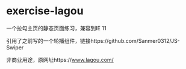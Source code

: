 # exercise-lagou
一个拉勾主页的静态页面练习，兼容到IE 11

引用了之前写的一个轮播组件，链接https://github.com/Sanmer0312/JS-Swiper

非商业用途，原网址https://www.lagou.com/

